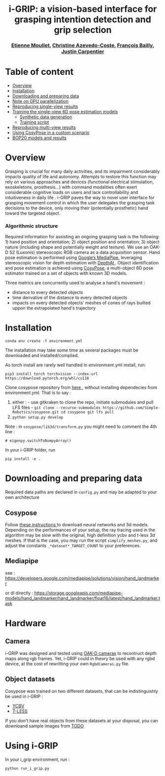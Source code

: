 <h1 align="center">
i-GRIP: a vision-based interface for grasping intention detection and grip selection
</h1>

<div align="center">
<h3>
<a href="https://github.com/emoullet">Etienne Moullet</a>,
<a href="http://imagine.enpc.fr/~aubrym/">Christine Azevedo-Coste</a>,
<a href="https://github.com/fbailly">François Bailly</a>,
<a href="https://jcarpent.github.io/">Justin Carpentier</a>
</h3>
</div>

<!-- # TODO -->
<!-- - Add the script for visualization. -->
<!-- - Upload the BOP zip files to gdrive. -->

# Table of content

- [Overview](#overview)
- [Installation](#installation)
- [Downloading and preparing data](#downloading-and-preparing-data)
- [Note on GPU parallelization](#note-on-gpu-parallelization)
- [Reproducing single-view results](#reproducing-single-view-results)
- [Training the single-view 6D pose estimation models](#training-the-single-view-6D-pose-estimation-models)
  - [Synthetic data generation](#synthetic-data-generation)
  - [Training script](#training-script)
- [Reproducing multi-view results](#reproducing-multi-view-results)
- [Using CosyPose in a custom scenario](#using-cosypose-in-a-custom-scenario)
- [BOP20 models and results](#bop20-models-and-results)

# Overview

Grasping is crucial for many daily activities, and its impairment considerably impacts quality of life and autonomy. Attempts to restore this function may rely on various approaches and devices (functional electrical stimulation, exoskeletons, prosthesis…) with command modalities often exert considerable cognitive loads on users and lack controllability and intuitiveness in daily life . i-GRIP paves the way to novel user interface for grasping movement control in which the user delegates the grasping task decisions to the device, only moving their (potentially prosthetic) hand toward the targeted object.

### Algorithmic structure

Required information for assisting an ongoing grasping task is the following: 1) hand position and orientation; 2) object position and orientation; 3) object nature (including shape and potentially weight and texture). We use an OAK-D S2 (Luxonis) stereoscopic RGB camera as a data acquisition sensor. Hand pose estimation is performed using <a href="https://developers.google.com/mediapipe/solutions/vision/hand_landmarker">Google’s MediaPipe</a>, leveraging stereoscopic vision for depth estimation with <a href="https://docs.luxonis.com/en/latest/"> DepthAI </a>. Object identification and pose estimation is achieved using <a href="https://github.com/Simple-Robotics/cosypose">CosyPose</a>, a multi-object 6D pose estimator trained on a set of objects with known 3D models.

Three metrics are concurrently used to analyse a hand's movement :

- distance to every detected objects
- time derivative of the distance to every detected objects
- impacts on every detected objects' meshes of cones of rays builted uppon the extrapolated hand's trajectory

# Installation

```
conda env create -f environment.yml
```

The installation may take some time as several packages must be downloaded and installed/compiled.

As torch install are rarely well handled in environment.yml install, run:

```
pip3 install torch torchvision --index-url https://download.pytorch.org/whl/cu118
```

Clone cosypose repository from <a href="https://github.com/Simple-Robotics/cosypose?tab=readme-ov-file#installation">here </a>, without installing dependecies from environment.yml. That is to say :

1. either : - use gitkraken to clone the repo, initiate submodules and pull LFS files - `git clone --recurse-submodules https://github.com/Simple-Robotics/cosypose.git
cd cosypose
git lfs pull`
2. `python setup.py develop`

Note :
in `cosypose/lib3d/transform.py` you might need to comment the 4th line :

```
# eigenpy.switchToNumpyArray()
```

In your i-GRIP folder, run

```
pip install -e .
```

# Downloading and preparing data

Required data paths are declared in `config.py` and may be adapted to your own architecture

## Cosypose

Follow <a href="https://github.com/Simple-Robotics/cosypose?tab=readme-ov-file#downloading-and-preparing-data">these instructions </a> to download neural networks and 3d models.
Depending on the performances of your setup, the ray tracing used in the algorithm may be slow with the original, high definition ycbv and t-less 3d meshes. If that is the case, you may run the script `simplify_meshes.py`, and adjust the constants `_*dataset*_TARGET_COUNT` to your preferences.

## Mediapipe

see : https://developers.google.com/mediapipe/solutions/vision/hand_landmarker

or dl directly :
https://storage.googleapis.com/mediapipe-models/hand_landmarker/hand_landmarker/float16/latest/hand_landmarker.task

# Hardware

## Camera

i-GRIP was designed and tested using <a href="https://shop.luxonis.com/collections/oak-cameras-1">OAK-D cameras</a> to recontruct depth maps along rgb frames. Yet, i-GRIP could in theory be used with any rgbd device, at the cost of rewritting your own `RgbdCameras.py` file.

## Object datasets

Cosypose was trained on two different datasets, that can be indistinguishly be used in i-GRIP :

- <a href="https://www.ycbbenchmarks.com/">YCBV</a>
- <a href="http://cmp.felk.cvut.cz/t-less/">T-LESS</a>

If you don't have real objects from these datasets at your disposal, you can downloand sample images from <a href="">TODO</a>

# Using i-GRIP

In your i_grip environment, run :

```
python run_i_grip.py
```
